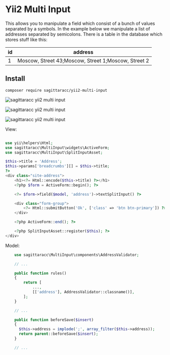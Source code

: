 # Yii2 Multi Input

This allows you to manipulate a field which consist of a bunch of values separated by a symbols.
In the example below we manipulate a list of addresses separated by semicolons.
There is a table in the database which stores stuff like this:

| id | address                                             |
|----|-----------------------------------------------------|
| 1  | Moscow, Street 43;Moscow, Street 1;Moscow, Street 2 |

## Install
```
composer require sagittaracc/yii2-multi-input
```

![sagittaracc yii2 multi input](https://i.ibb.co/JtPRLzS/yii2-multi-input-01.png)

![sagittaracc yii2 multi input](https://i.ibb.co/pfNyPzL/yii2-multi-input-02.png)

![sagittaracc yii2 multi input](https://i.ibb.co/5Rg2MCg/yii2-multi-input-03.png)

View:

```php

use yii\helpers\Html;
use sagittaracc\MultiInput\widgets\ActiveForm;
use sagittaracc\MultiInput\SplitInputAsset;

$this->title = 'Address';
$this->params['breadcrumbs'][] = $this->title;
?>
<div class="site-address">
    <h1><?= Html::encode($this->title) ?></h1>
    <?php $form = ActiveForm::begin(); ?>

    <?= $form->field($model, 'address')->textSplitInput() ?>

    <div class="form-group">
        <?= Html::submitButton('Ok', ['class' => 'btn btn-primary']) ?>
    </div>

    <?php ActiveForm::end(); ?>

    <?php SplitInputAsset::register($this); ?>
</div>

```

Model:

```php
    use sagittaracc\MultiInput\components\AddressValidator;

    // ...

    public function rules()
    {
        return [
            ...,
            [['address'], AddressValidator::classname()],
        ];
    }

    // ...

    public function beforeSave($insert)
    {
      $this->address = implode(';', array_filter($this->address));
      return parent::beforeSave($insert);
    }

    // ...
```
